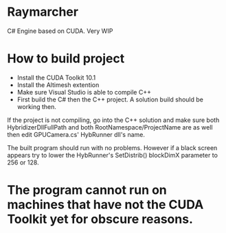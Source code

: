 # Raymarcher
C# Engine based on CUDA. Very WIP

# How to build project

- Install the CUDA Toolkit 10.1
- Install the Altimesh extention
- Make sure Visual Studio is able to compile C++
- First build the C# then the C++ project. A solution build should be working then.

If the project is not compiling, go into the C++ solution and make sure both HybridizerDllFullPath and both RootNamespace/ProjectName are as well then edit GPUCamera.cs' HybRunner dll's name.

The built program should run with no problems. However if a black screen appears try to lower the HybRunner's SetDistrib() blockDimX parameter to 256 or 128.

# The program cannot run on machines that have not the CUDA Toolkit yet for obscure reasons.

